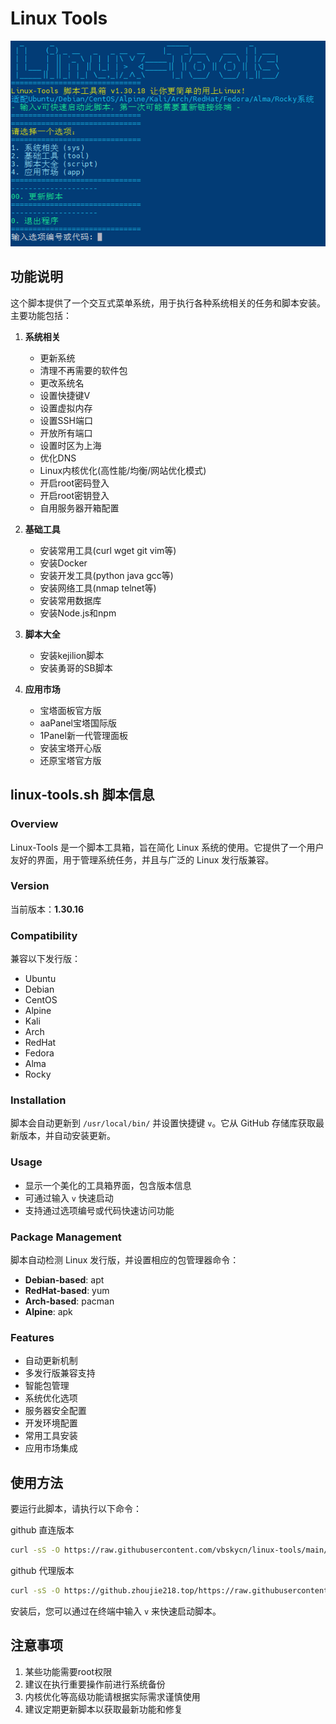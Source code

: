 # Linux Tools

![image-20241218111457049](assets/image-20241218111457049.png)

## 功能说明

这个脚本提供了一个交互式菜单系统，用于执行各种系统相关的任务和脚本安装。主要功能包括：

1. **系统相关**
   - 更新系统
   - 清理不再需要的软件包
   - 更改系统名
   - 设置快捷键V
   - 设置虚拟内存
   - 设置SSH端口
   - 开放所有端口
   - 设置时区为上海
   - 优化DNS
   - Linux内核优化(高性能/均衡/网站优化模式)
   - 开启root密码登入
   - 开启root密钥登入
   - 自用服务器开箱配置

2. **基础工具**
   - 安装常用工具(curl wget git vim等)
   - 安装Docker
   - 安装开发工具(python java gcc等)
   - 安装网络工具(nmap telnet等)
   - 安装常用数据库
   - 安装Node.js和npm

3. **脚本大全**
   - 安装kejilion脚本
   - 安装勇哥的SB脚本

4. **应用市场**
   - 宝塔面板官方版
   - aaPanel宝塔国际版
   - 1Panel新一代管理面板
   - 安装宝塔开心版
   - 还原宝塔官方版

## linux-tools.sh 脚本信息

### Overview
Linux-Tools 是一个脚本工具箱，旨在简化 Linux 系统的使用。它提供了一个用户友好的界面，用于管理系统任务，并且与广泛的 Linux 发行版兼容。

### Version
当前版本：**1.30.16**

### Compatibility
兼容以下发行版：
- Ubuntu
- Debian
- CentOS
- Alpine
- Kali
- Arch
- RedHat
- Fedora
- Alma
- Rocky

### Installation
脚本会自动更新到 `/usr/local/bin/` 并设置快捷键 `v`。它从 GitHub 存储库获取最新版本，并自动安装更新。

### Usage
- 显示一个美化的工具箱界面，包含版本信息
- 可通过输入 `v` 快速启动
- 支持通过选项编号或代码快速访问功能

### Package Management
脚本自动检测 Linux 发行版，并设置相应的包管理器命令：
- **Debian-based**: apt
- **RedHat-based**: yum
- **Arch-based**: pacman
- **Alpine**: apk

### Features
- 自动更新机制
- 多发行版兼容支持
- 智能包管理
- 系统优化选项
- 服务器安全配置
- 开发环境配置
- 常用工具安装
- 应用市场集成

## 使用方法

要运行此脚本，请执行以下命令：

github 直连版本
```bash
curl -sS -O https://raw.githubusercontent.com/vbskycn/linux-tools/main/linux-tools.sh && chmod +x linux-tools.sh && ./linux-tools.sh
```

github 代理版本
```bash
curl -sS -O https://github.zhoujie218.top/https://raw.githubusercontent.com/vbskycn/linux-tools/main/zh/linux-tools.sh && chmod +x linux-tools.sh && ./linux-tools.sh
```


安装后，您可以通过在终端中输入 `v` 来快速启动脚本。

## 注意事项

1. 某些功能需要root权限
2. 建议在执行重要操作前进行系统备份
3. 内核优化等高级功能请根据实际需求谨慎使用
4. 建议定期更新脚本以获取最新功能和修复
